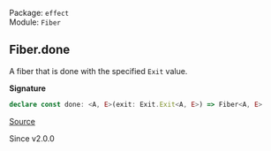 Package: `effect`<br />
Module: `Fiber`<br />

## Fiber.done

A fiber that is done with the specified `Exit` value.

**Signature**

```ts
declare const done: <A, E>(exit: Exit.Exit<A, E>) => Fiber<A, E>
```

[Source](https://github.com/Effect-TS/effect/tree/main/packages/effect/src/Fiber.ts#L386)

Since v2.0.0